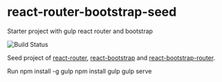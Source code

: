 # react-router-bootstrap-seed
Starter project with gulp react router and bootstrap

![Build Status](https://api.travis-ci.org/okigan/react-router-bootstrap-seed.svg)


Seed project of [react-router](https://github.com/rackt/react-router), 
[react-bootstrap](https://github.com/react-bootstrap/react-bootstrap) and 
[react-bootstrap-router](https://github.com/react-bootstrap/react-bootstrap-router).


Run
npm install -g gulp
npm install
gulp
gulp serve
